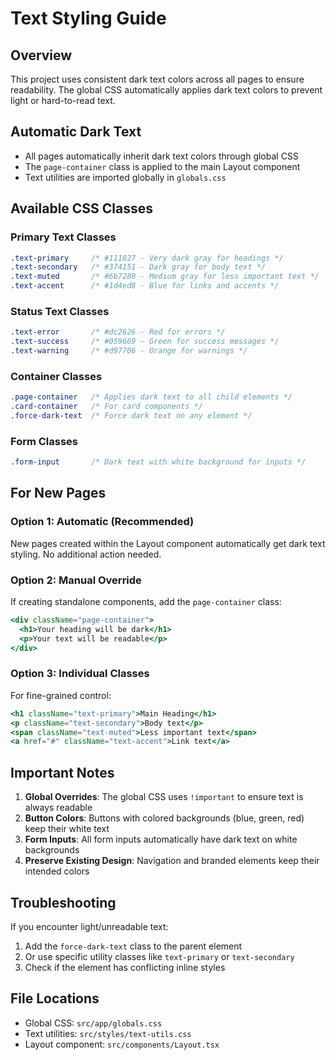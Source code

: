 # Text Styling Guide

## Overview
This project uses consistent dark text colors across all pages to ensure readability. The global CSS automatically applies dark text colors to prevent light or hard-to-read text.

## Automatic Dark Text
- All pages automatically inherit dark text colors through global CSS
- The `page-container` class is applied to the main Layout component
- Text utilities are imported globally in `globals.css`

## Available CSS Classes

### Primary Text Classes
```css
.text-primary     /* #111827 - Very dark gray for headings */
.text-secondary   /* #374151 - Dark gray for body text */
.text-muted       /* #6b7280 - Medium gray for less important text */
.text-accent      /* #1d4ed8 - Blue for links and accents */
```

### Status Text Classes
```css
.text-error       /* #dc2626 - Red for errors */
.text-success     /* #059669 - Green for success messages */
.text-warning     /* #d97706 - Orange for warnings */
```

### Container Classes
```css
.page-container   /* Applies dark text to all child elements */
.card-container   /* For card components */
.force-dark-text  /* Force dark text on any element */
```

### Form Classes
```css
.form-input       /* Dark text with white background for inputs */
```

## For New Pages

### Option 1: Automatic (Recommended)
New pages created within the Layout component automatically get dark text styling. No additional action needed.

### Option 2: Manual Override
If creating standalone components, add the `page-container` class:
```jsx
<div className="page-container">
  <h1>Your heading will be dark</h1>
  <p>Your text will be readable</p>
</div>
```

### Option 3: Individual Classes
For fine-grained control:
```jsx
<h1 className="text-primary">Main Heading</h1>
<p className="text-secondary">Body text</p>
<span className="text-muted">Less important text</span>
<a href="#" className="text-accent">Link text</a>
```

## Important Notes

1. **Global Overrides**: The global CSS uses `!important` to ensure text is always readable
2. **Button Colors**: Buttons with colored backgrounds (blue, green, red) keep their white text
3. **Form Inputs**: All form inputs automatically have dark text on white backgrounds
4. **Preserve Existing Design**: Navigation and branded elements keep their intended colors

## Troubleshooting

If you encounter light/unreadable text:
1. Add the `force-dark-text` class to the parent element
2. Or use specific utility classes like `text-primary` or `text-secondary`
3. Check if the element has conflicting inline styles

## File Locations
- Global CSS: `src/app/globals.css`
- Text utilities: `src/styles/text-utils.css`
- Layout component: `src/components/Layout.tsx`